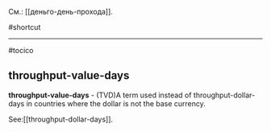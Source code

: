 См.: [[деньго-день-прохода]].

#shortcut




<hr/>

#tocico

## throughput-value-days

<b>throughput-value-days</b> - (TVD)A term used instead of throughput-dollar-days in countries where the dollar is not the base currency. 



See:[[throughput-dollar-days]].
